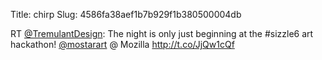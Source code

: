 Title: chirp
Slug: 4586fa38aef1b7b929f1b380500004db

RT <a href="http://twitter.com/TremulantDesign">@TremulantDesign</a>: The night is only just beginning at the #sizzle6 art hackathon! <a href="http://twitter.com/mostarart">@mostarart</a>  @ Mozilla <a href="http://t.co/JjQw1cQf">http://t.co/JjQw1cQf</a>
